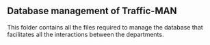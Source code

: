 ## Database management of Traffic-MAN

This folder contains all the files required to manage the database that facilitates all the interactions between the departments. 

